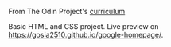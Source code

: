 From The Odin Project's [curriculum](http://www.theodinproject.com/courses/web-development-101/lessons/html-css)

Basic HTML and CSS project. Live preview on https://gosia2510.github.io/google-homepage/.
